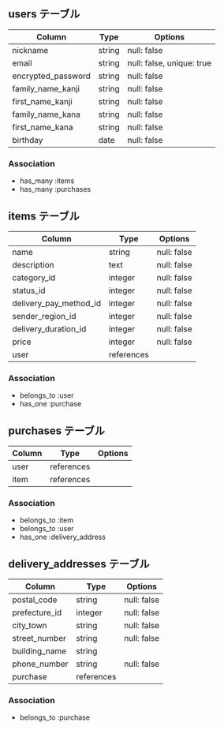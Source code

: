 ## users テーブル

| Column                | Type       | Options                   |
| ----------------------| -----------| ------------------------- |
| nickname              | string     | null: false               |
| email                 | string     | null: false, unique: true |
| encrypted_password    | string     | null: false               |
| family_name_kanji     | string     | null: false               |
| first_name_kanji      | string     | null: false               |
| family_name_kana      | string     | null: false               |
| first_name_kana       | string     | null: false               |
| birthday              | date       | null: false               |

### Association

- has_many :items
- has_many :purchases

## items テーブル

| Column                 | Type       | Options     |
| ---------------------- | ---------- | ----------- |
| name                   | string     | null: false |
| description            | text       | null: false |
| category_id            | integer    | null: false |
| status_id              | integer    | null: false |
| delivery_pay_method_id | integer    | null: false |
| sender_region_id       | integer    | null: false |
| delivery_duration_id   | integer    | null: false |
| price                  | integer    | null: false |
| user                   | references |             |

### Association

- belongs_to :user
- has_one :purchase

## purchases テーブル

| Column            | Type       | Options     |
| ------------------| -----------| ----------- |
| user              | references |             |
| item              | references |             |

### Association

- belongs_to :item
- belongs_to :user
- has_one :delivery_address

## delivery_addresses テーブル

| Column            | Type       | Options     |
| ------------------| -----------| ----------- |
| postal_code       | string     | null: false |
| prefecture_id     | integer    | null: false |
| city_town         | string     | null: false |
| street_number     | string     | null: false |
| building_name     | string     |             |
| phone_number      | string     | null: false |
| purchase          | references |             |

### Association

- belongs_to :purchase


